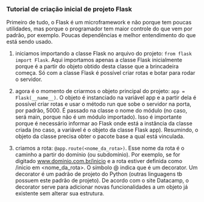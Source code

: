 ### Tutorial de criação inicial de projeto Flask
Primeiro de tudo, o Flask é um microframework e não porque tem poucas utilidades, 
mas porque o programador tem maior controle do que vem por padrão, por exemplo.
Poucas dependências e melhor entendimento do que está sendo usado.

1. iniciamos importando a classe Flask no arquivo do projeto:
```from flask import Flask```. Aqui importamos apenas a classe Flask inicialmente porque é a partir do objeto obtido desta classe que a brincadeira começa.
Só com a classe Flask é possível criar rotas e botar para rodar o servidor.

2. agora é o momento de criarmos o objeto principal do projeto: ```app = Flask(__name__)```. O objeto é instanciado na variável app e a partir dela é possível criar rotas e usar o método run que sobe o servidor na porta, por padrão, 5000. É passado na classe o nome do módulo (no caso, será main, porque não é um módulo importado). Isso é importante porque é necessário informar ao Flask onde está a instância da classe criada (no caso, a variável é o objeto da classe Flask app). Resumindo, o objeto da classe precisa obter o pacote base a qual está vinculada.

3. criamos a rota: ```@app.route(<nome_da_rota>)```. Esse nome da rota é o caminho a partir do domínio (ou subdomínio). Por exemplo, se for digitado www.dominio.com.br/inicio e a rota estiver definida como /inicio em <nome_da_rota>. O símbolo @ indica que é um decorator. Um decorator é um padrão de projeto do Python (outras linguagens tb possuem este padrão de projeto). De acordo com o site Datacamp, o decorator serve para adicionar novas funcionalidades a um objeto já existente sem alterar sua estrutura. 


